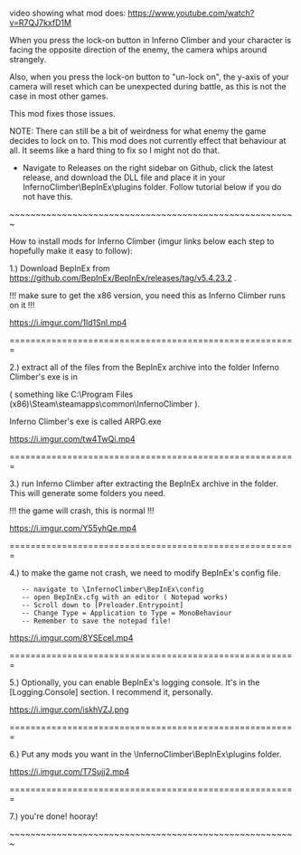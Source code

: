 video showing what mod does: https://www.youtube.com/watch?v=R7QJ7kxfD1M

When you press the lock-on button in Inferno Climber and your character is facing the opposite direction of the enemy, the camera whips around strangely.

 Also, when you press the lock-on button to "un-lock on", the y-axis of your camera will reset which can be unexpected during battle, as this is not the case in most other games.

This mod fixes those issues. 

NOTE: There can still be a bit of weirdness for what enemy the game decides to lock on to. This mod does not currently effect that behaviour at all. It seems like a hard thing to fix so I might not do that.

- Navigate to Releases on the right sidebar on Github, click the latest release, and download the DLL file and place it in your InfernoClimber\BepInEx\plugins folder. Follow tutorial below if you do not have this.

\~\~\~\~\~\~\~\~\~\~\~\~\~\~\~\~\~\~\~\~\~\~\~\~\~\~\~\~\~\~\~\~\~\~\~\~\~\~\~\~\~\~\~\~\~\~\~\~\~\~\~\~\~\~\~

How to install mods for Inferno Climber (imgur links below each step to hopefully make it easy to follow):

1.) Download BepInEx from https://github.com/BepInEx/BepInEx/releases/tag/v5.4.23.2 .

!!! make sure to get the x86 version, you need this as Inferno Climber runs on it !!!

https://i.imgur.com/1ld1Snl.mp4

=======================================================

2.) extract all of the files from the BepInEx archive into the folder Inferno Climber's exe is in 

( something like C:\Program Files (x86)\Steam\steamapps\common\InfernoClimber ). 

Inferno Climber's exe is called ARPG.exe

https://i.imgur.com/tw4TwQi.mp4

=======================================================

3.) run Inferno Climber after extracting the BepInEx archive in the folder. This will generate some folders you need. 

!!! the game will crash, this is normal !!!

https://i.imgur.com/Y55yhQe.mp4

=======================================================

4.) to make the game not crash, we need to modify BepInEx's config file.

       -- navigate to \InfernoClimber\BepInEx\config
       -- open BepInEx.cfg with an editor ( Notepad works)
       -- Scroll down to [Preloader.Entrypoint]
       -- Change Type = Application to Type = MonoBehaviour
       -- Remember to save the notepad file!

https://i.imgur.com/8YSEceI.mp4

=======================================================

5.)  Optionally, you can enable BepInEx's logging console. It's in the [Logging.Console] section. I recommend it, personally.

https://i.imgur.com/iskhVZJ.png

=======================================================

6.) Put any mods you want in the \InfernoClimber\BepInEx\plugins folder.

https://i.imgur.com/T7Sujj2.mp4

=======================================================

7.) you're done! hooray!

\~\~\~\~\~\~\~\~\~\~\~\~\~\~\~\~\~\~\~\~\~\~\~\~\~\~\~\~\~\~\~\~\~\~\~\~\~\~\~\~\~\~\~\~\~\~\~\~\~\~\~\~\~\~\~
